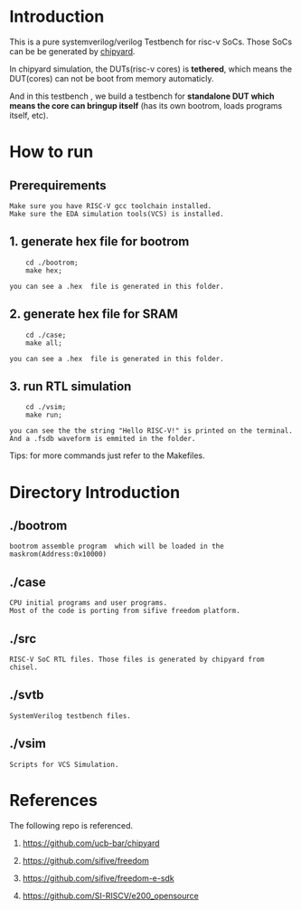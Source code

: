 # Introduction
This is a pure systemverilog/verilog Testbench for risc-v SoCs. Those SoCs can be be generated by [chipyard](https://github.com/ucb-bar/chipyard). 

In chipyard simulation, the DUTs(risc-v cores)   is **tethered**, which means the DUT(cores) can not be boot from memory automaticly.

And in this testbench , we build a testbench for  **standalone DUT which means the core can bringup itself** (has its own bootrom, loads programs itself, etc).


# How to run
## Prerequirements
    Make sure you have RISC-V gcc toolchain installed. 
    Make sure the EDA simulation tools(VCS) is installed.

## 1. generate hex file for bootrom
```shell   
    cd ./bootrom; 
    make hex;
```    
    you can see a .hex  file is generated in this folder.
## 2. generate hex file for SRAM
```shell
    cd ./case; 
    make all;
``` 
    you can see a .hex  file is generated in this folder.
## 3. run RTL simulation
```shell  
    cd ./vsim; 
    make run;
``` 
    you can see the the string "Hello RISC-V!" is printed on the terminal. And a .fsdb waveform is emmited in the folder.
Tips: for more commands just refer to the Makefiles.


# Directory Introduction

## ./bootrom
    bootrom assemble program  which will be loaded in the maskrom(Address:0x10000)
## ./case  
    CPU initial programs and user programs.
    Most of the code is porting from sifive freedom platform. 
## ./src  
    RISC-V SoC RTL files. Those files is generated by chipyard from chisel. 
## ./svtb  
    SystemVerilog testbench files.
## ./vsim
    Scripts for VCS Simulation. 


# References
The following repo is referenced.
1. https://github.com/ucb-bar/chipyard

2. https://github.com/sifive/freedom

3. https://github.com/sifive/freedom-e-sdk

4. https://github.com/SI-RISCV/e200_opensource

